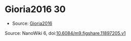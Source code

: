 <a name="material" />

# Gioria2016 30
<script type="application/ld+json">
  {
    "@context": "https://schema.org/",
    "@type": "ChemicalSubstance",
    "@id": "https://egonw.github.io/nanowiki/nanowiki447.html#material",
    "http://purl.org/dc/terms/conformsTo":
      {
        "@type": "CreativeWork",
        "@id": "https://bioschemas.org/profiles/ChemicalSubstance/0.4-RELEASE/"
      },
    "identfier": "447",
    "name": "Gioria2016 30",
    "url": "https://egonw.github.io/nanowiki/nanowiki447.html#material",
    "sameAs": "http://127.0.0.1/mediawiki/index.php/Special:URIResolver/Gioria2016_30"
  }
</script>


* Source: [Gioria2016](Gioria2016.md)


Source: NanoWiki 6, doi:[10.6084/m9.figshare.11897205.v1](https://doi.org/10.6084/m9.figshare.11897205.v1)
